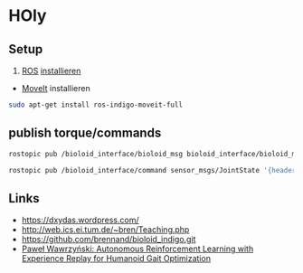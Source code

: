 # HOly

## Setup
1. [ROS](http://www.ros.org/) [installieren](http://wiki.ros.org/indigo/Installation/Ubuntu)
* [MoveIt](http://moveit.ros.org/) installieren
```bash
sudo apt-get install ros-indigo-moveit-full
```
## publish torque/commands
```bash
rostopic pub /bioloid_interface/bioloid_msg bioloid_interface/bioloid_msg '{motor_torque: [1,1,1,1,1,1,1,1,1,1,1,1,1,1,1,1,1,1]}'

rostopic pub /bioloid_interface/command sensor_msgs/JointState '{header: {stamp: now, frame_id: /world}, name: ['R_SAA', 'L_SAA', 'R_SFE', 'L_SFE', 'R_EB', 'L_EB', 'R_HAA', 'L_HAA', 'R_HR', 'L_HR', 'R_HFE', 'L_HFE', 'R_KFE', 'L_KFE', 'R_AFE', 'L_AFE', 'R_AR', 'L_AR'], position: [0.0, 0.0, 0.0, 0.0, 0.0, 0.0, 0.0, 0.0, 0.0, 0.0, 0.0, 0.0, 0.0, 0.0, 0.0, 0.0, 0.0, 1.0], velocity: [0.0, 0.0, 0.0, 0.0, 0.0, 0.0, 0.0, 0.0, 0.0, 0.0, 0.0, 0.0, 0.0, 0.0, 0.0, 0.0, 0.0, 1.0], effort: [0.0, 0.0, 0.0, 0.0, 0.0, 0.0, 0.0, 0.0, 0.0, 0.0, 0.0, 0.0, 0.0, 0.0, 0.0, 0.0, 0.0, 1.0]}' 

```
## Links
* <https://dxydas.wordpress.com/>
* <http://web.ics.ei.tum.de/~bren/Teaching.php>
* <https://github.com/brennand/bioloid_indigo.git>
* [Paweł Wawrzyński: Autonomous Reinforcement Learning with Experience Replay for Humanoid Gait Optimization](http://www.sciencedirect.com/science/article/pii/S1877050912007375)

